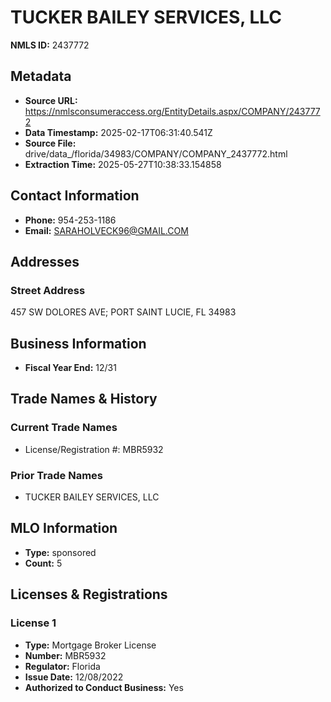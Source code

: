 # TUCKER BAILEY SERVICES, LLC

**NMLS ID:** 2437772

## Metadata
- **Source URL:** https://nmlsconsumeraccess.org/EntityDetails.aspx/COMPANY/2437772
- **Data Timestamp:** 2025-02-17T06:31:40.541Z
- **Source File:** drive/data_/florida/34983/COMPANY/COMPANY_2437772.html
- **Extraction Time:** 2025-05-27T10:38:33.154858

## Contact Information
- **Phone:** 954-253-1186
- **Email:** SARAHOLVECK96@GMAIL.COM

## Addresses
### Street Address
457 SW DOLORES AVE; PORT SAINT LUCIE, FL 34983

## Business Information
- **Fiscal Year End:** 12/31

## Trade Names & History
### Current Trade Names
- License/Registration #: MBR5932

### Prior Trade Names
- TUCKER BAILEY SERVICES, LLC

## MLO Information
- **Type:** sponsored
- **Count:** 5

## Licenses & Registrations

### License 1
- **Type:** Mortgage Broker License
- **Number:** MBR5932
- **Regulator:** Florida
- **Issue Date:** 12/08/2022
- **Authorized to Conduct Business:** Yes
